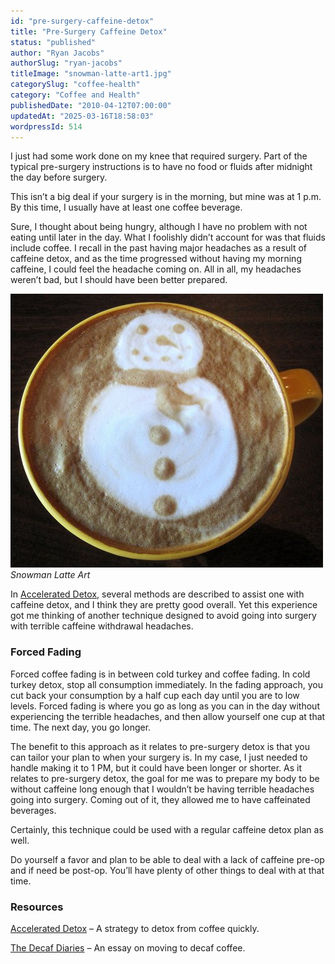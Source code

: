 ```yaml
---
id: "pre-surgery-caffeine-detox"
title: "Pre-Surgery Caffeine Detox"
status: "published"
author: "Ryan Jacobs"
authorSlug: "ryan-jacobs"
titleImage: "snowman-latte-art1.jpg"
categorySlug: "coffee-health"
category: "Coffee and Health"
publishedDate: "2010-04-12T07:00:00"
updatedAt: "2025-03-16T18:58:03"
wordpressId: 514
---
```


I just had some work done on my knee that required surgery. Part of the typical pre-surgery instructions is to have no food or fluids after midnight the day before surgery.

This isn’t a big deal if your surgery is in the morning, but mine was at 1 p.m. By this time, I usually have at least one coffee beverage.

Sure, I thought about being hungry, although I have no problem with not eating until later in the day. What I foolishly didn’t account for was that fluids include coffee. I recall in the past having major headaches as a result of caffeine detox, and as the time progressed without having my morning caffeine, I could feel the headache coming on. All in all, my headaches weren’t bad, but I should have been better prepared.

![Snowman Latte Art](snowman-latte-art1.jpg)  
*Snowman Latte Art*

In [Accelerated Detox](/accelerated-caffeine-detox/), several methods are described to assist one with caffeine detox, and I think they are pretty good overall. Yet this experience got me thinking of another technique designed to avoid going into surgery with terrible caffeine withdrawal headaches.

### Forced Fading

Forced coffee fading is in between cold turkey and coffee fading. In cold turkey detox, stop all consumption immediately. In the fading approach, you cut back your consumption by a half cup each day until you are to low levels. Forced fading is where you go as long as you can in the day without experiencing the terrible headaches, and then allow yourself one cup at that time. The next day, you go longer.

The benefit to this approach as it relates to pre-surgery detox is that you can tailor your plan to when your surgery is. In my case, I just needed to handle making it to 1 PM, but it could have been longer or shorter. As it relates to pre-surgery detox, the goal for me was to prepare my body to be without caffeine long enough that I wouldn’t be having terrible headaches going into surgery. Coming out of it, they allowed me to have caffeinated beverages.

Certainly, this technique could be used with a regular caffeine detox plan as well.

Do yourself a favor and plan to be able to deal with a lack of caffeine pre-op and if need be post-op. You’ll have plenty of other things to deal with at that time.

### Resources

[Accelerated Detox](/accelerated-caffeine-detox/) – A strategy to detox from coffee quickly.

[The Decaf Diaries](/the-decaf-diaries/) – An essay on moving to decaf coffee.
